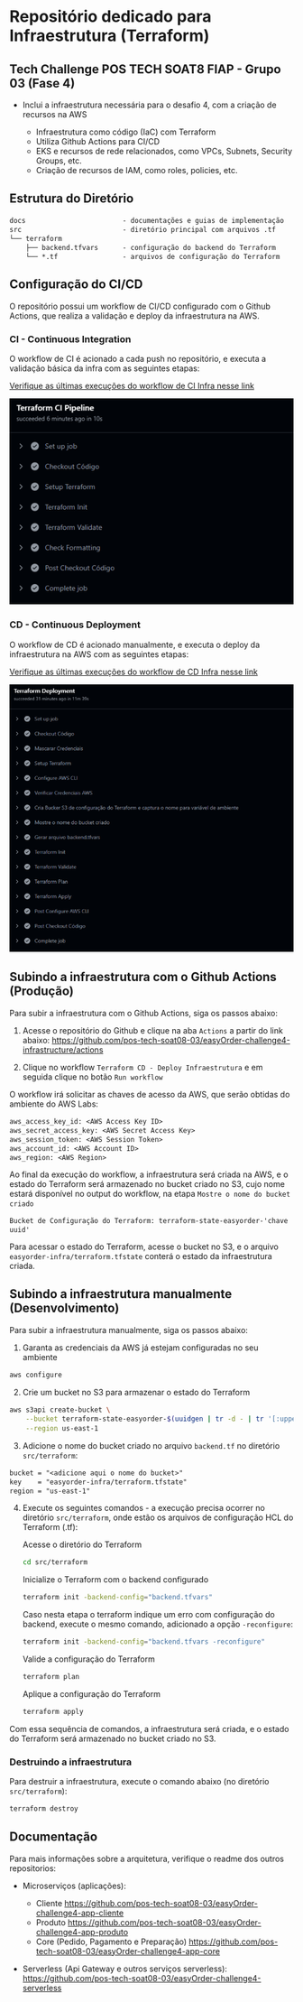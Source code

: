# Repositório dedicado para Infraestrutura (Terraform)

## Tech Challenge POS TECH SOAT8 FIAP - Grupo 03 (Fase 4)

- Inclui a infraestrutura necessária para o desafio 4, com a criação de recursos na AWS
  
  - Infraestrutura como código (IaC) com Terraform
  - Utiliza Github Actions para CI/CD
  - EKS e recursos de rede relacionados, como VPCs, Subnets, Security Groups, etc.
  - Criação de recursos de IAM, como roles, policies, etc.

## Estrutura do Diretório

```plaintext
docs                        - documentações e guias de implementação
src                         - diretório principal com arquivos .tf
└── terraform
    ├── backend.tfvars      - configuração do backend do Terraform
    └── *.tf                - arquivos de configuração do Terraform
```

## Configuração do CI/CD

O repositório possui um workflow de CI/CD configurado com o Github Actions, que realiza a validação e deploy da infraestrutura na AWS.

### CI - Continuous Integration

O workflow de CI é acionado a cada push no repositório, e executa a validação básica da infra com as seguintes etapas:

[Verifique as últimas execuções do workflow de CI Infra nesse link](https://github.com/pos-tech-soat08-03/easyOrder-challenge4-infrastructure/actions/workflows/terraform-ci.yml)

![Passos CI Infra](img/steps-ci-infra.png)

### CD - Continuous Deployment

O workflow de CD é acionado manualmente, e executa o deploy da infraestrutura na AWS com as seguintes etapas:

[Verifique as últimas execuções do workflow de CD Infra nesse link](https://github.com/pos-tech-soat08-03/easyOrder-challenge4-infrastructure/actions/workflows/terraform-cd.yml)

![Passos CD Infra](img/steps-cd-infra.png)

## Subindo a infraestrutura com o Github Actions (Produção)

Para subir a infraestrutura com o Github Actions, siga os passos abaixo:

1. Acesse o repositório do Github e clique na aba `Actions` a partir do  link abaixo:
 https://github.com/pos-tech-soat08-03/easyOrder-challenge4-infrastructure/actions

2. Clique no workflow `Terraform CD - Deploy Infraestrutura` e em seguida clique no botão `Run workflow`

O workflow irá solicitar as chaves de acesso da AWS, que serão obtidas do ambiente do AWS Labs:

```plaintext
aws_access_key_id: <AWS Access Key ID>
aws_secret_access_key: <AWS Secret Access Key>
aws_session_token: <AWS Session Token>
aws_account_id: <AWS Account ID>
aws_region: <AWS Region>
```

Ao final da execução do workflow, a infraestrutura será criada na AWS, e o estado do Terraform será armazenado no bucket criado no S3, cujo nome estará disponível no output do workflow, na etapa `Mostre o nome do bucket criado`
```plaintext
Bucket de Configuração do Terraform: terraform-state-easyorder-'chave uuid'
```

Para acessar o estado do Terraform, acesse o bucket no S3, e o arquivo `easyorder-infra/terraform.tfstate` conterá o estado da infraestrutura criada.

## Subindo a infraestrutura manualmente (Desenvolvimento)

Para subir a infraestrutura manualmente, siga os passos abaixo:

1. Garanta as credenciais da AWS já estejam configuradas no seu ambiente

``` bash
aws configure
```

2. Crie um bucket no S3 para armazenar o estado do Terraform

``` bash
aws s3api create-bucket \
    --bucket terraform-state-easyorder-$(uuidgen | tr -d - | tr '[:upper:]' '[:lower:]' ) \
    --region us-east-1
```

3. Adicione o nome do bucket criado no arquivo `backend.tf` no diretório `src/terraform`:

``` hcl
bucket = "<adicione aqui o nome do bucket>"
key    = "easyorder-infra/terraform.tfstate"
region = "us-east-1"
```

4. Execute os seguintes comandos - a execução precisa ocorrer no diretório `src/terraform`, onde estão os arquivos de configuração HCL do Terraform (.tf):   

    Acesse o diretório do Terraform
    ``` bash
    cd src/terraform
    ```

    Inicialize o Terraform com o backend configurado
    ``` bash
    terraform init -backend-config="backend.tfvars"
    ``` 

    Caso nesta etapa o terraform indique um erro com configuração do backend, execute o  mesmo comando, adicionado a opção `-reconfigure`:
    ``` bash
    terraform init -backend-config="backend.tfvars -reconfigure"
    ``` 

    Valide a configuração do Terraform
    ``` bash
    terraform plan 
    ``` 

    Aplique a configuração do Terraform
    ``` bash
    terraform apply
    ``` 

Com essa sequência de comandos, a infraestrutura será criada, e o estado do Terraform será armazenado no bucket criado no S3.

### Destruindo a infraestrutura

Para destruir a infraestrutura, execute o comando abaixo (no diretório `src/terraform`):
```bash
terraform destroy
```

## Documentação

Para mais informações sobre a arquitetura, verifique o readme dos outros repositorios:

- Microserviços (aplicações):
    - Cliente https://github.com/pos-tech-soat08-03/easyOrder-challenge4-app-cliente
    - Produto https://github.com/pos-tech-soat08-03/easyOrder-challenge4-app-produto
    - Core (Pedido, Pagamento e Preparação) https://github.com/pos-tech-soat08-03/easyOrder-challenge4-app-core

- Serverless (Api Gateway e outros serviços serverless): https://github.com/pos-tech-soat08-03/easyOrder-challenge4-serverless


